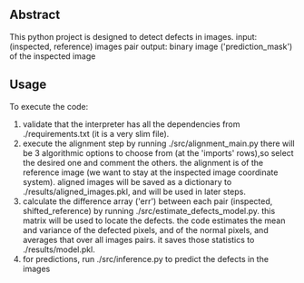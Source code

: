 Abstract
--------
This python project is designed to detect defects in images.
input: (inspected, reference) images pair
output: binary image ('prediction_mask') of the inspected image

Usage
-----
To execute the code:
1. validate that the interpreter has all the dependencies from ./requirements.txt (it is a very slim file).
2. execute the alignment step by running ./src/alignment_main.py
   there will be 3 algorithmic options to choose from (at the 'imports' rows),so select the desired one and comment the others.
   the alignment is of the reference image (we want to stay at the inspected image coordinate system).
   aligned images will be saved as a dictionary to ./results/aligned_images.pkl, and will be used in later steps.
3. calculate the difference array ('err') between each pair (inspected, shifted_reference) by running ./src/estimate_defects_model.py.
   this matrix will be used to locate the defects.
   the code estimates the mean and variance of the defected pixels, and of the normal pixels, and averages that over all images pairs.
   it saves those statistics to ./results/model.pkl.
4. for predictions, run ./src/inference.py to predict the defects in the images


